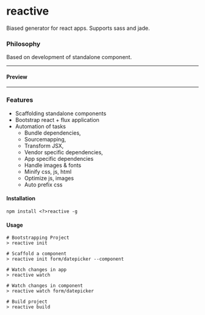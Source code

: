 # reactive

Biased generator for react apps. Supports sass and jade. 

### Philosophy

Based on development of standalone component.  

---
#### Preview
---

### Features
- Scaffolding standalone components
- Bootstrap react + flux application
- Automation of tasks
  - Bundle dependencies, 
  - Sourcemapping, 
  - Transform JSX, 
  - Vendor specific dependencies, 
  - App specific dependencies
  - Handle images & fonts
  - Minify css, js, html
  - Optimize js, images
  - Auto prefix css
  
#### Installation
```
npm install <?>reactive -g
```

#### Usage 
```
# Bootstrapping Project
> reactive init

# Scaffold a component
> reactive init form/datepicker --component

# Watch changes in app
> reactive watch

# Watch changes in component
> reactive watch form/datepicker

# Build project
> reactive build
```
